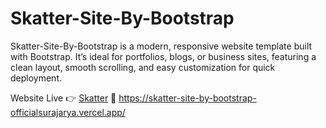 # Skatter-Site-By-Bootstrap
Skatter-Site-By-Bootstrap is a modern, responsive website template built with Bootstrap. It’s ideal for portfolios, blogs, or business sites, featuring a clean layout, smooth scrolling, and easy customization for quick deployment.

Website Live 👉 <a href="https://skatter-site-by-bootstrap-officialsurajarya.vercel.app/">Skatter</a> 🏓
https://skatter-site-by-bootstrap-officialsurajarya.vercel.app/
